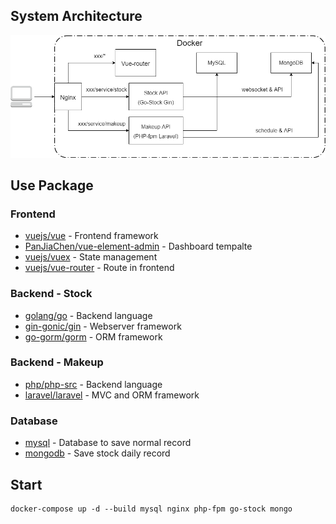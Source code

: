## System Architecture
![image](https://github.com/coreyborad/HumenDashboard/blob/master/doc/struct.png?raw=true)

## Use Package

### Frontend

- [vuejs/vue](https://github.com/vuejs/vue) - Frontend framework
- [PanJiaChen/vue-element-admin](https://github.com/PanJiaChen/vue-element-admin) - Dashboard tempalte
- [vuejs/vuex](https://github.com/vuejs/vuex) - State management
- [vuejs/vue-router](https://github.com/vuejs/vue-router) - Route in frontend

### Backend - Stock

- [golang/go](https://github.com/golang/go) - Backend language
- [gin-gonic/gin](https://github.com/gin-gonic/gin) - Webserver framework
- [go-gorm/gorm](https://github.com/go-gorm/gorm) - ORM framework

### Backend - Makeup

- [php/php-src](https://github.com/php/php-src) - Backend language
- [laravel/laravel](https://github.com/laravel/laravel) - MVC and ORM framework

### Database

- [mysql]() - Database to save normal record
- [mongodb]() - Save stock daily record

## Start

```
docker-compose up -d --build mysql nginx php-fpm go-stock mongo
```

